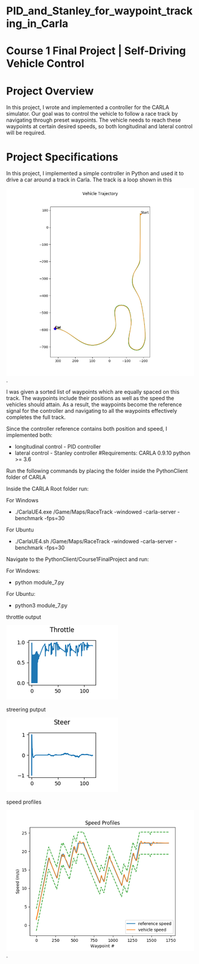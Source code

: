# PID_and_Stanley_for_waypoint_tracking_in_Carla
# Course 1 Final Project | Self-Driving Vehicle Control
  
# Project Overview  
In this project, I wrote and implemented a controller for the CARLA simulator. Our goal was to control the vehicle to follow a race track by navigating through preset waypoints. The vehicle needs to reach these waypoints at certain desired speeds, so both longitudinal and lateral control will be required.  
  
# Project Specifications  
In this project, I implemented a simple controller in Python and used it to drive a car around a track in Carla. The track is a loop shown in this 

![](Course1FinalProject/controller_output/trajectory.png). 

I was given a sorted list of waypoints which are equally spaced on this track. The waypoints include their positions as well as the speed the vehicles should attain. As a result, the waypoints become the reference signal for the controller and navigating to all the waypoints effectively completes the full track.  
  
Since the controller reference contains both position and speed, I implemented both:
- longitudinal control - PID controller
- lateral control - Stanley controller
#Requirements:
CARLA 0.9.10
python >= 3.6


Run the following commands by placing the folder inside the PythonClient folder of CARLA


Inside the CARLA Root folder run:

For Windows
- ./CarlaUE4.exe /Game/Maps/RaceTrack -windowed -carla-server -benchmark -fps=30

For Ubuntu
- ./CarlaUE4.sh /Game/Maps/RaceTrack -windowed -carla-server -benchmark -fps=30

Navigate to the PythonClient/Course1FinalProject and run:

For Windows:
- python module_7.py

For Ubuntu:
- python3 module_7.py

throttle output 

![](Course1FinalProject/controller_output/throttle_output.png)


streering putput

![](Course1FinalProject/controller_output/steer_output.png)

speed profiles 

![](Course1FinalProject/controller_output/Speed_Profiles.png). 
